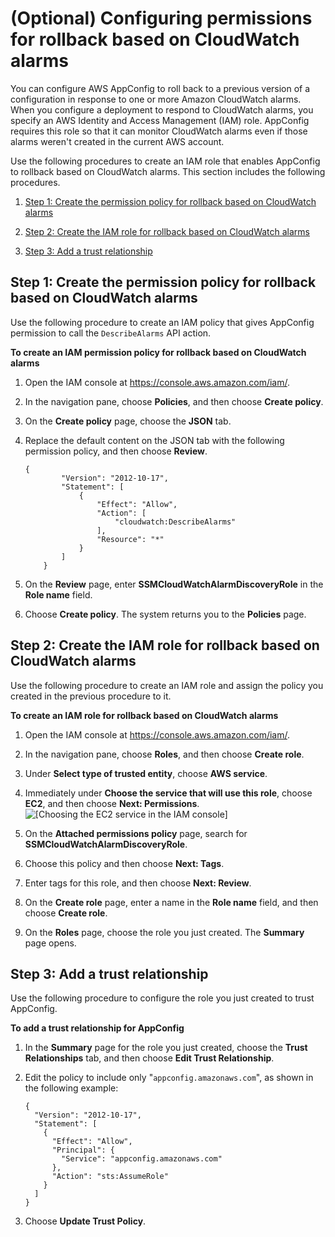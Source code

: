 # \(Optional\) Configuring permissions for rollback based on CloudWatch alarms<a name="appconfig-getting-started-cloudwatch-alarms-permissions"></a>

You can configure AWS AppConfig to roll back to a previous version of a configuration in response to one or more Amazon CloudWatch alarms\. When you configure a deployment to respond to CloudWatch alarms, you specify an AWS Identity and Access Management \(IAM\) role\. AppConfig requires this role so that it can monitor CloudWatch alarms even if those alarms weren't created in the current AWS account\.

Use the following procedures to create an IAM role that enables AppConfig to rollback based on CloudWatch alarms\. This section includes the following procedures\.

1. [Step 1: Create the permission policy for rollback based on CloudWatch alarms](#appconfig-getting-started-cloudwatch-alarms-permissions-policy)

1. [Step 2: Create the IAM role for rollback based on CloudWatch alarms](#appconfig-getting-started-cloudwatch-alarms-permissions-role)

1. [Step 3: Add a trust relationship](#appconfig-getting-started-cloudwatch-alarms-permissions-trust)

## Step 1: Create the permission policy for rollback based on CloudWatch alarms<a name="appconfig-getting-started-cloudwatch-alarms-permissions-policy"></a>

Use the following procedure to create an IAM policy that gives AppConfig permission to call the `DescribeAlarms` API action\. 

**To create an IAM permission policy for rollback based on CloudWatch alarms**

1. Open the IAM console at [https://console\.aws\.amazon\.com/iam/](https://console.aws.amazon.com/iam/)\.

1. In the navigation pane, choose **Policies**, and then choose **Create policy**\.

1. On the **Create policy** page, choose the **JSON** tab\.

1. Replace the default content on the JSON tab with the following permission policy, and then choose **Review**\.

   ```
   {
           "Version": "2012-10-17",
           "Statement": [
               {
                   "Effect": "Allow",
                   "Action": [
                       "cloudwatch:DescribeAlarms"
                   ],
                   "Resource": "*"
               }
           ]
       }
   ```

1. On the **Review** page, enter **SSMCloudWatchAlarmDiscoveryRole** in the **Role name** field\. 

1. Choose **Create policy**\. The system returns you to the **Policies** page\.

## Step 2: Create the IAM role for rollback based on CloudWatch alarms<a name="appconfig-getting-started-cloudwatch-alarms-permissions-role"></a>

Use the following procedure to create an IAM role and assign the policy you created in the previous procedure to it\. 

**To create an IAM role for rollback based on CloudWatch alarms**

1. Open the IAM console at [https://console\.aws\.amazon\.com/iam/](https://console.aws.amazon.com/iam/)\.

1. In the navigation pane, choose **Roles**, and then choose **Create role**\.

1. Under **Select type of trusted entity**, choose **AWS service**\.

1. Immediately under **Choose the service that will use this role**, choose **EC2**, and then choose **Next: Permissions**\.  
![\[Choosing the EC2 service in the IAM console\]](http://docs.aws.amazon.com/systems-manager/latest/userguide/images/setup-instance-profile.png)

1. On the **Attached permissions policy** page, search for **SSMCloudWatchAlarmDiscoveryRole**\. 

1. Choose this policy and then choose **Next: Tags**\.

1. Enter tags for this role, and then choose **Next: Review**\.

1. On the **Create role** page, enter a name in the **Role name** field, and then choose **Create role**\.

1. On the **Roles** page, choose the role you just created\. The **Summary** page opens\. 

## Step 3: Add a trust relationship<a name="appconfig-getting-started-cloudwatch-alarms-permissions-trust"></a>

Use the following procedure to configure the role you just created to trust AppConfig\.

**To add a trust relationship for AppConfig**

1. In the **Summary** page for the role you just created, choose the **Trust Relationships** tab, and then choose **Edit Trust Relationship**\.

1. Edit the policy to include only "`appconfig.amazonaws.com`", as shown in the following example:

   ```
   {
     "Version": "2012-10-17",
     "Statement": [
       {
         "Effect": "Allow",
         "Principal": {
           "Service": "appconfig.amazonaws.com"
         },
         "Action": "sts:AssumeRole"
       }
     ]
   }
   ```

1. Choose **Update Trust Policy**\.